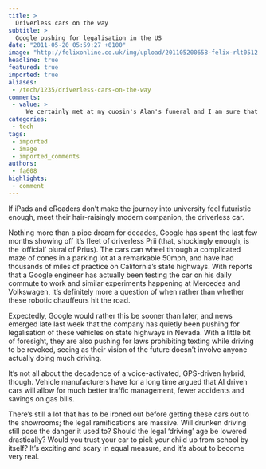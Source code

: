 ```yaml
---
title: >
  Driverless cars on the way
subtitle: >
  Google pushing for legalisation in the US
date: "2011-05-20 05:59:27 +0100"
image: "http://felixonline.co.uk/img/upload/201105200658-felix-rlt0512.jpg"
headline: true
featured: true
imported: true
aliases:
 - /tech/1235/driverless-cars-on-the-way
comments:
 - value: >
     We certainly met at my cuosin's Alan's funeral and I am sure that you will find lots of interest regarding your ancestry if you are able to obtain a copy of My Wild Youth which tells stories of Gloucestershire where Alan and his brother Roderick were born and educated at the same school that I attended.Dick Sheppard,I think other web site proprietors<a href="http://ajeinlimnnw.com"> sohuld</a> take this website as an model, very clean and great user genial style and design, as well as the content. You are an expert in this topic!, buy accutane quit smoking hair grwoth suck
categories:
 - tech
tags:
 - imported
 - image
 - imported_comments
authors:
 - fa608
highlights:
 - comment
---
```


If iPads and eReaders don’t make the journey into university feel futuristic enough, meet their hair-raisingly modern companion, the driverless car.

Nothing more than a pipe dream for decades, Google has spent the last few months showing off it’s fleet of driverless Prii (that, shockingly enough, is the ‘official’ plural of Prius). The cars can wheel through a complicated maze of cones in a parking lot at a remarkable 50mph, and have had thousands of miles of practice on California’s state highways. With reports that a Google engineer has actually been testing the car on his daily commute to work and similar experiments happening at Mercedes and Volkswagen, it’s definitely more a question of when rather than whether these robotic chauffeurs hit the road.

Expectedly, Google would rather this be sooner than later, and news emerged late last week that the company has quietly been pushing for legalisation of these vehicles on state highways in Nevada. With a little bit of foresight, they are also pushing for laws prohibiting texting while driving to be revoked, seeing as their vision of the future doesn’t involve anyone actually doing much driving.

It’s not all about the decadence of a voice-activated, GPS-driven hybrid, though. Vehicle manufacturers have for a long time argued that AI driven cars will allow for much better traffic management, fewer accidents and savings on gas bills.

There’s still a lot that has to be ironed out before getting these cars out to the showrooms; the legal ramifications are massive. Will drunken driving still pose the danger it used to? Should the legal ‘driving’ age be lowered drastically? Would you trust your car to pick your child up from school by itself? It’s exciting and scary in equal measure, and it’s about to become very real.
